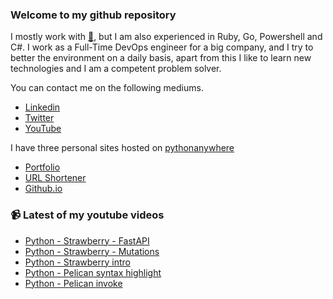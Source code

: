 ### Welcome to my github repository

I mostly work with [:snake:](https://www.python.org/), but I am also experienced in Ruby, Go, Powershell and C#. I work as a Full-Time DevOps engineer for a big company, and I try to better the environment on a daily basis, apart from this I like to learn new technologies and I am a competent problem solver.

You can contact me on the following mediums.
- [Linkedin](https://www.linkedin.com/in/r3ap3rpy)
- [Twitter](https://twitter.com/r3ap3rpy)
- [YouTube](https://www.youtube.com/channel/UC1qkMXH8d2I9DDAtBSeEHqg)

I have three personal sites hosted on [pythonanywhere](https://www.pythonanywhere.com/)
- [Portfolio](http://r3ap3rpy.pythonanywhere.com/)
- [URL Shortener](http://shortenpy.pythonanywhere.com/)
- [Github.io](https://r3ap3rpy.github.io/)

### :video_camera: Latest of my youtube videos
<!-- YOUTUBE:START -->
- [Python  - Strawberry - FastAPI](https://www.youtube.com/watch?v=WtoApBSgOIo)
- [Python - Strawberry - Mutations](https://www.youtube.com/watch?v=PYU31Y3rDa8)
- [Python - Strawberry intro](https://www.youtube.com/watch?v=kpirl8IYIEM)
- [Python - Pelican syntax highlight](https://www.youtube.com/watch?v=jD6-y0Dlit4)
- [Python - Pelican invoke](https://www.youtube.com/watch?v=ray2VSgsMVw)
<!-- YOUTUBE:END -->

